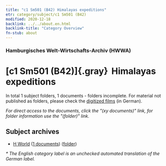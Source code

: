 ```yaml
---
title: "c1 Sm501 (B42) Himalayas expeditions"
etr: category/subject/c1 Sm501 (B42)
modified: 2020-12-18
backlink: ../../about.en.html
backlink-title: "Category Overview"
fn-stub: about
---
```


### Hamburgisches Welt-Wirtschafts-Archiv (HWWA)
# [c1 Sm501 (B42)]{.gray}&#8201; Himalayas expeditions&#160; 





In total 1 subject folders, 1 documents - folders incomplete.
For material not published as folders, please check the [digitized films](/film/h1_sh) (in German).

_For direct access to the documents, click the "(xy documents)" link, for folder information use the "(folder)" link._

## Subject archives


- [H World](../../../geo/about.en.html#H) (<a href="https://dfg-viewer.de/show/?tx_dlf[id]=https://pm20.zbw.eu/mets/sh/1417xx/141728/1442xx/144201/public.mets.en.xml" target="_blank">1 documents</a>) ([folder](http://purl.org/pressemappe20/folder/sh/141728,144201))


_* The English category label is an unchecked automated translation of the German label._


